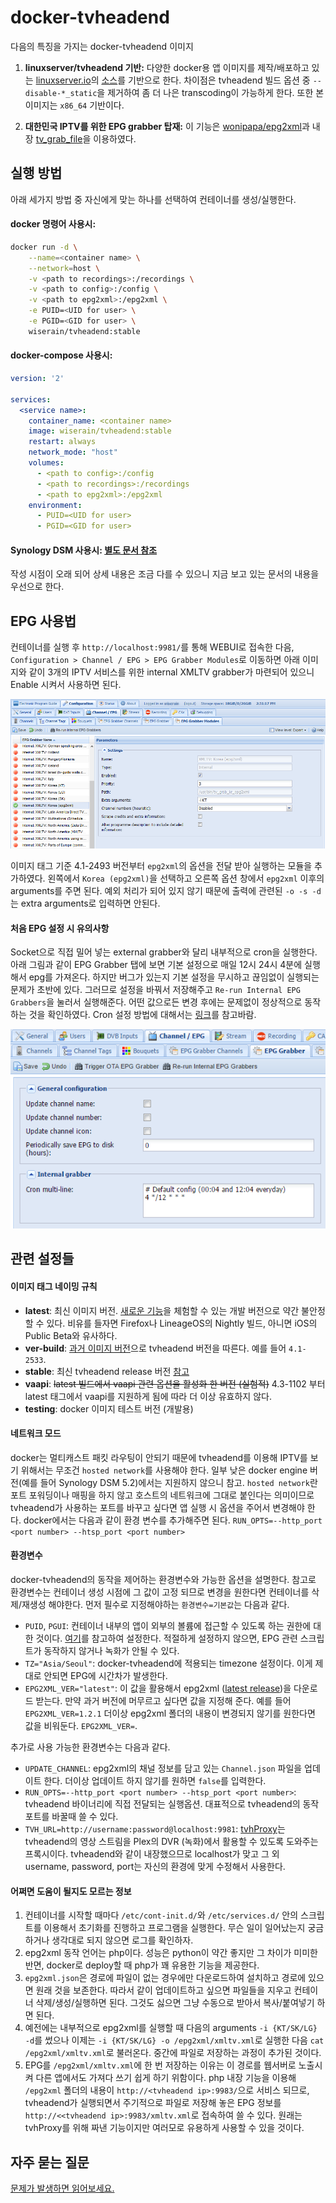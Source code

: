 # docker-tvheadend

다음의 특징을 가지는 docker-tvheadend 이미지

1.  **linuxserver/tvheadend 기반:**
다양한 docker용 앱 이미지를 제작/배포하고 있는 [linuxserver.io](https://linuxserver.io/)의 [소스](https://github.com/linuxserver/docker-tvheadend)를 기반으로 한다. 차이점은 tvheadend 빌드 옵션 중 ```--disable-*_static```을 제거하여 좀 더 나은 transcoding이 가능하게 한다. 또한 본 이미지는 ```x86_64``` 기반이다.

2.  **대한민국 IPTV를 위한 EPG grabber 탑재:**
이 기능은 [wonipapa/epg2xml](https://github.com/wonipapa/epg2xml)과 내장 [tv_grab_file](https://github.com/nurtext/tv_grab_file_synology)을 이용하였다.

## 실행 방법

아래 세가지 방법 중 자신에게 맞는 하나를 선택하여 컨테이너를 생성/실행한다.

#### docker 명령어 사용시:

```bash
docker run -d \
    --name=<container name> \
    --network=host \
    -v <path to recordings>:/recordings \
    -v <path to config>:/config \
    -v <path to epg2xml>:/epg2xml \
    -e PUID=<UID for user> \
    -e PGID=<GID for user> \
    wiserain/tvheadend:stable
```

#### docker-compose 사용시:

```yml
version: '2'

services:
  <service name>:
    container_name: <container name>
    image: wiserain/tvheadend:stable
    restart: always
    network_mode: "host"
    volumes:
      - <path to config>:/config
      - <path to recordings>:/recordings
      - <path to epg2xml>:/epg2xml
    environment:
      - PUID=<UID for user>
      - PGID=<GID for user>
```

#### Synology DSM 사용시: [별도 문서 참조](https://github.com/wiserain/docker-tvheadend/blob/epgkr/assets/how-to-run-on-synology.md)

 작성 시점이 오래 되어 상세 내용은 조금 다를 수 있으니 지금 보고 있는 문서의 내용을 우선으로 한다.

## EPG 사용법

컨테이너를 실행 후 ```http://localhost:9981/```를 통해 WEBUI로 접속한 다음, ```Configuration > Channel / EPG > EPG Grabber Modules```로 이동하면 아래 이미지와 같이 3개의 IPTV 서비스를 위한 internal XMLTV grabber가 마련되어 있으니 Enable 시켜서 사용하면 된다.

![](assets/images/PicPick_Capture_20171206_002.png)

이미지 태그 기준 4.1-2493 버전부터 ```epg2xml```의 옵션을 전달 받아 실행하는 모듈을 추가하였다. 왼쪽에서 ```Korea (epg2xml)```을 선택하고 오른쪽 옵션 창에서 ```epg2xml``` 이후의 arguments를 주면 된다. 예외 처리가 되어 있지 않기 때문에 출력에 관련된 ```-o -s -d```는 extra arguments로 입력하면 안된다.

#### 처음 EPG 설정 시 유의사항

Socket으로 직접 밀어 넣는 external grabber와 달리 내부적으로 cron을 실행한다. 아래 그림과 같이 EPG Grabber 탭에 보면 기본 설정으로 매일 12시 24시 4분에 실행해서 epg를 가져온다. 하지만 버그가 있는지 기본 설정을 무시하고 끊임없이 실행되는 문제가 초반에 있다. 그러므로 설정을 바꿔서 저장해주고 ```Re-run Internal EPG Grabbers```을 눌러서 실행해준다. 어떤 값으로든 변경 후에는 문제없이 정상적으로 동작하는 것을 확인하였다. Cron 설정 방법에 대해서는 [링크](http://docs.tvheadend.org/webui/config_epggrab/#cron-multi-line-config-text-areas)를 참고바람.

![](assets/images/PicPick_Capture_20170331_001.png)


## 관련 설정들

#### 이미지 태그 네이밍 규칙

- **latest**: 최신 이미지 버전. [새로운 기능](https://tvheadend.org/projects/tvheadend/roadmap)을 체험할 수 있는 개발 버전으로 약간 불안정할 수 있다. 비유를 들자면 Firefox나 LineageOS의 Nightly 빌드, 아니면 iOS의 Public Beta와 유사하다.
- **ver-build**: [과거 이미지 버전](https://hub.docker.com/r/wiserain/tvheadend/tags/)으로 tvheadend 버전을 따른다. 예를 들어 ```4.1-2533```.
- **stable**: 최신 tvheadend release 버전 [참고](https://doozer.io/tvheadend/tvheadend)
- **vaapi**: ~~latest 빌드에서 vaapi 관련 옵션을 활성화 한 버전 (실험적)~~ 4.3-1102 부터 latest 태그에서 vaapi를 지원하게 됨에 따라 더 이상 유효하지 않다.
- **testing**: docker 이미지 테스트 버전 (개발용)

#### 네트워크 모드

docker는 멀티캐스트 패킷 라우팅이 안되기 때문에 tvheadend를 이용해 IPTV를 보기 위해서는 무조건 ```hosted network```를 사용해야 한다. 일부 낮은 docker engine 버전(예를 들어 Synology DSM 5.2)에서는 지원하지 않으니 참고. ```hosted network```란 포트 포워딩이나 매핑을 하지 않고 호스트의 네트워크에 그대로 붙인다는 의미이므로 tvheadend가 사용하는 포트를 바꾸고  싶다면 앱 실행 시 옵션을 주어서 변경해야 한다. docker에서는 다음과 같이 환경 변수를 추가해주면 된다. ```RUN_OPTS=--http_port <port number> --htsp_port <port number>```

#### 환경변수

docker-tvheadend의 동작을 제어하는 환경변수와 가능한 옵션을 설명한다. 참고로 환경변수는 컨테이너 생성 시점에 그 값이 고정 되므로 변경을 원한다면 컨테이너를 삭제/재생성 해야한다. 먼저 필수로 지정해야하는 ```환경변수=기본값```는 다음과 같다.

- ```PUID```, ```PGUI```: 컨테이너 내부의 앱이 외부의 볼륨에 접근할 수 있도록 하는 권한에 대한 것이다. [여기](https://github.com/linuxserver/docker-tvheadend#user--group-identifiers)를 참고하여 설정한다. 적절하게 설정하지 않으면, EPG 관련 스크립트가 동작하지 않거나 녹화가 안될 수 있다.
- ```TZ="Asia/Seoul"```: docker-tvheadend에 적용되는 timezone 설정이다. 이게 제대로 안되면 EPG에 시간차가 발생한다.
- ```EPG2XML_VER="latest"```: 이 값을 활용해서 epg2xml ([latest release](https://github.com/wonipapa/epg2xml/releases))을 다운로드 받는다. 만약 과거 버전에 머무르고 싶다면 값을 지정해 준다. 예를 들어 ```EPG2XML_VER=1.2.1``` 더이상 epg2xml 폴더의 내용이 변경되지 않기를 원한다면 값을 비워둔다. ```EPG2XML_VER=```.

추가로 사용 가능한 환경변수는 다음과 같다.

- ```UPDATE_CHANNEL```: epg2xml의 채널 정보를 담고 있는 ```Channel.json``` 파일을 업데이트 한다. 더이상 업데이트 하지 않기를 원하면 ```false```를 입력한다.
- ```RUN_OPTS=--http_port <port number> --htsp_port <port number>```: tvheadend 바이너리에 직접 전달되는 실행옵션. 대표적으로 tvheadend의 동작 포트를 바꿀때 쓸 수 있다.
- ```TVH_URL=http://username:password@localhost:9981```: [tvhProxy](https://github.com/jkaberg/tvhProxy)는 tvheadend의 영상 스트림을 Plex의 DVR (녹화)에서 활용할 수 있도록 도와주는 프록시이다. tvheadend와 같이 내장했으므로 localhost가 맞고 그 외 username, password, port는 자신의 환경에 맞게 수정해서 사용한다.


#### 어쩌면 도움이 될지도 모르는 정보

1.  컨테이너를 시작할 때마다 ```/etc/cont-init.d/```와 ```/etc/services.d/``` 안의 스크립트를 이용해서 초기화를 진행하고 프로그램을 실행한다. 무슨 일이 일어났는지 궁금하거나 생각대로 되지 않으면 로그를 확인하자.
2.  epg2xml 동작 언어는 php이다. 성능은 python이 약간 좋지만 그 차이가 미미한 반면, docker로 deploy할 때 php가 꽤 유용한 기능을 제공한다.
3.  ```epg2xml.json```은 경로에 파일이 없는 경우에만 다운로드하여 설치하고 경로에 있으면 원래 것을 보존한다. 따라서 같이 업데이트하고 싶으면 파일들을 지우고 컨테이너 삭제/생성/실행하면 된다. 그것도 싫으면 그냥 수동으로 받아서 복사/붙여넣기 하면 된다.
4.  예전에는 내부적으로 epg2xml를 실행할 때 다음의 arguments ```-i {KT/SK/LG} -d```를 썼으나 이제는 ```-i {KT/SK/LG} -o /epg2xml/xmltv.xml```로 실행한 다음 ```cat /epg2xml/xmltv.xml```로 불러온다. 중간에 파일로 저장하는 과정이 추가된 것이다.
5.  EPG를 ```/epg2xml/xmltv.xml```에 한 번 저장하는 이유는 이 경로를 웹서버로 노출시켜 다른 앱에서도 가져다 쓰기 쉽게 하기 위함이다. php 내장 기능을 이용해 ```/epg2xml``` 폴더의 내용이 ```http://<tvheadend ip>:9983/```으로 서비스 되므로, tvheadend가 실행되면서 주기적으로 파일로 저장해 놓은 EPG 정보를 ```http://<<tvheadend ip>:9983/xmltv.xml```로 접속하여 쓸 수 있다. 원래는 tvhProxy를 위해 짜낸 기능이지만 여러모로 유용하게 사용할 수 있을 것이다.


## 자주 묻는 질문

[문제가 발생하면 읽어보세요.](https://github.com/wiserain/docker-tvheadend/blob/epgkr/assets/faqs.md)
